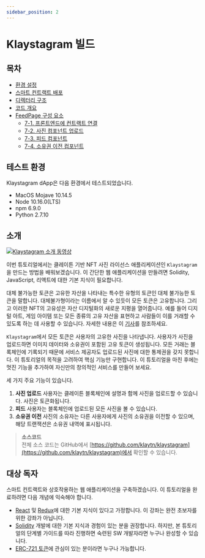 ```yaml
---
sidebar_position: 2
---
```


# Klaystagram 빌드

## 목차 <a href="#table-of-contents" id="table-of-contents"></a>

* [환경 설정](./setup-environment.md)
* [스마트 컨트랙트 배포](./deploy-contracts.md)
* [디렉터리 구조](./directory-structure.md)
* [코드 개요](./code-overview.md)
* [FeedPage 구성 요소](./feedpage.md)
  * [7-1. 프론트엔드에 컨트랙트 연결](./feedpage.md#1-connect-contract-to-frontend)
  * [7-2. 사진 컴포넌트 업로드](./feedpage.md#2-uploadphoto-component)
  * [7-3. 피드 컴포넌트](./feedpage.md#3-feed-component)
  * [7-4. 소유권 이전 컴포넌트](./feedpage.md#4-transferownership-component)

## 테스트 환경 <a href="#testing-environment" id="testing-environment"></a>

Klaystagram dApp은 다음 환경에서 테스트되었습니다.

* MacOS Mojave 10.14.5
* Node 10.16.0(LTS)
* npm 6.9.0
* Python 2.7.10

## 소개 <a href="#introduction" id="introduction"></a>

[![Klaystagram 소개 동영상](/img/build/tutorials/klaystagram-video-poster.png)](https://vimeo.com/327033594)

이번 튜토리얼에서는 클레이튼 기반 NFT 사진 라이선스 애플리케이션인 `Klaystagram`을 만드는 방법을 배워보겠습니다. 이 간단한 웹 애플리케이션을 만들려면 Solidity, JavaScript, 리액트에 대한 기본 지식이 필요합니다.

대체 불가능한 토큰은 고유한 자산을 나타내는 특수한 유형의 토큰인 대체 불가능한 토큰을 말합니다. 대체불가형이라는 이름에서 알 수 있듯이 모든 토큰은 고유합니다. 그리고 이러한 NFT의 고유성은 자산 디지털화의 새로운 지평을 열어줍니다. 예를 들어 디지털 아트, 게임 아이템 또는 모든 종류의 고유 자산을 표현하고 사람들이 이를 거래할 수 있도록 하는 데 사용할 수 있습니다. 자세한 내용은 이 [기사](https://coincentral.com/nfts-non-fungible-tokens/)를 참조하세요.

`Klaystagram`에서 모든 토큰은 사용자의 고유한 사진을 나타냅니다. 사용자가 사진을 업로드하면 이미지 데이터와 소유권이 포함된 고유 토큰이 생성됩니다. 모든 거래는 블록체인에 기록되기 때문에 서비스 제공자도 업로드된 사진에 대한 통제권을 갖지 못합니다. 이 튜토리얼의 목적을 고려하여 핵심 기능만 구현합니다. 이 튜토리얼을 마친 후에는 멋진 기능을 추가하여 자신만의 창의적인 서비스를 만들어 보세요.

세 가지 주요 기능이 있습니다.

1. **사진 업로드** 사용자는 클레이튼 블록체인에 설명과 함께 사진을 업로드할 수 있습니다. 사진은 토큰화됩니다.
2. **피드** 사용자는 블록체인에 업로드된 모든 사진을 볼 수 있습니다.
3. **소유권 이전** 사진의 소유자는 다른 사용자에게 사진의 소유권을 이전할 수 있으며, 해당 트랜잭션은 소유권 내역에 표시됩니다.

> **소스코드**\
> 전체 소스 코드는 GitHub에서 [https://github.com/klaytn/klaystagram](https://github.com/klaytn/klaystagram)에서 확인할 수 있습니다.

## 대상 독자 <a href="#intended-audience" id="intended-audience"></a>

스마트 컨트랙트와 상호작용하는 웹 애플리케이션을 구축하겠습니다. 이 튜토리얼을 완료하려면 다음 개념에 익숙해야 합니다.

* [React](https://reactjs.org/) 및 [Redux](https://redux.js.org/)에 대한 기본 지식이 있다고 가정합니다. 이 강좌는 완전 초보자를 위한 강좌가 아닙니다.
* [Solidity](https://solidity.readthedocs.io/en/v0.5.10/) 개발에 대한 기본 지식과 경험이 있는 분을 권장합니다. 하지만, 본 튜토리얼의 단계별 가이드를 따라 진행하면 숙련된 SW 개발자라면 누구나 완성할 수 있습니다.
* [ERC-721 토큰](http://erc721.org/)에 관심이 있는 분이라면 누구나 가능합니다.
